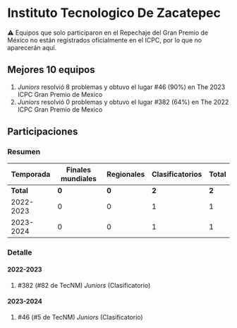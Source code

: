# Instituto Tecnologico De Zacatepec

:warning: Equipos que solo participaron en el Repechaje del Gran Premio de México no están registrados oficialmente en el ICPC, por lo que no aparecerán aquí.

## Mejores 10 equipos

1. _Juniors_ resolvió 8 problemas y obtuvo el lugar #46 (90%) en The 2023 ICPC Gran Premio de Mexico
1. _Juniors_ resolvió 0 problemas y obtuvo el lugar #382 (64%) en The 2022 ICPC Gran Premio de Mexico

## Participaciones

### Resumen

| Temporada | Finales mundiales | Regionales | Clasificatorios | Total |
| --- | --- | --- | --- | --- |
| **Total** | **0** | **0** | **2** | **2** |
| 2022-2023 | 0 | 0 | 1 | 1 |
| 2023-2024 | 0 | 0 | 1 | 1 |

### Detalle

#### 2022-2023

1. #382 (#82 de TecNM) _Juniors_ (Clasificatorio)

#### 2023-2024

1. #46 (#5 de TecNM) _Juniors_ (Clasificatorio)




